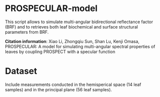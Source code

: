 # PROSPECULAR-model
This script allows to simulate multi-angular bidirectional reflectance factor (BRF) and 
to retrieves both leaf biochemical and surface structural parameters from BRF.

**Citation information**: Xiao Li, Zhongqiu Sun, Shan Lu, Kenji Omasa, 
PROSPECULAR: A model for simulating multi-angular spectral properties of 
leaves by coupling PROSPECT with a specular function


# Dataset 
Include measurements conducted in the hemisperical space (14 leaf samples) and in the principal plane (56 leaf samples). 
